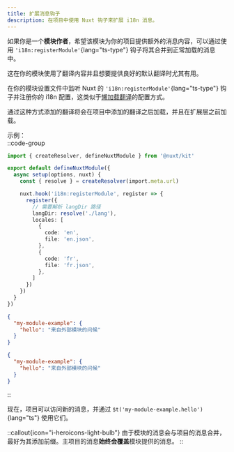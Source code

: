 ```yaml
---
title: 扩展消息钩子
description: 在项目中使用 Nuxt 钩子来扩展 i18n 消息。
---
```


如果你是一个**模块作者**，希望该模块为你的项目提供额外的消息内容，可以通过使用 `'i18n:registerModule'`{lang="ts-type"} 钩子将其合并到正常加载的消息中。

这在你的模块使用了翻译内容并且想要提供良好的默认翻译时尤其有用。

在你的模块设置文件中监听 Nuxt 的 `'i18n:registerModule'`{lang="ts-type"} 钩子并注册你的 i18n 配置，这类似于[懒加载翻译](/docs/guide/lazy-load-translations)的配置方式。

通过这种方式添加的翻译将会在项目中添加的翻译之后加载，并且在扩展层之前加载。

示例：  
::code-group

```ts [my-module-example/module.ts]
import { createResolver, defineNuxtModule } from '@nuxt/kit'

export default defineNuxtModule({
  async setup(options, nuxt) {
    const { resolve } = createResolver(import.meta.url)

    nuxt.hook('i18n:registerModule', register => {
      register({
        // 需要解析 langDir 路径
        langDir: resolve('./lang'),
        locales: [
          {
            code: 'en',
            file: 'en.json',
          },
          {
            code: 'fr',
            file: 'fr.json',
          },
        ]
      })
    })
  }
})
```

```json [en.json]
{
  "my-module-example": {
    "hello": "来自外部模块的问候"
  }
}
```

```json [fr.json]
{
  "my-module-example": {
    "hello": "来自外部模块的问候"
  }
}
```

::

现在，项目可以访问新的消息，并通过 `$t('my-module-example.hello')`{lang="ts"} 使用它们。

::callout{icon="i-heroicons-light-bulb"}
由于模块的消息会与项目的消息合并，最好为其添加前缀。主项目的消息**始终会覆盖**模块提供的消息。
::